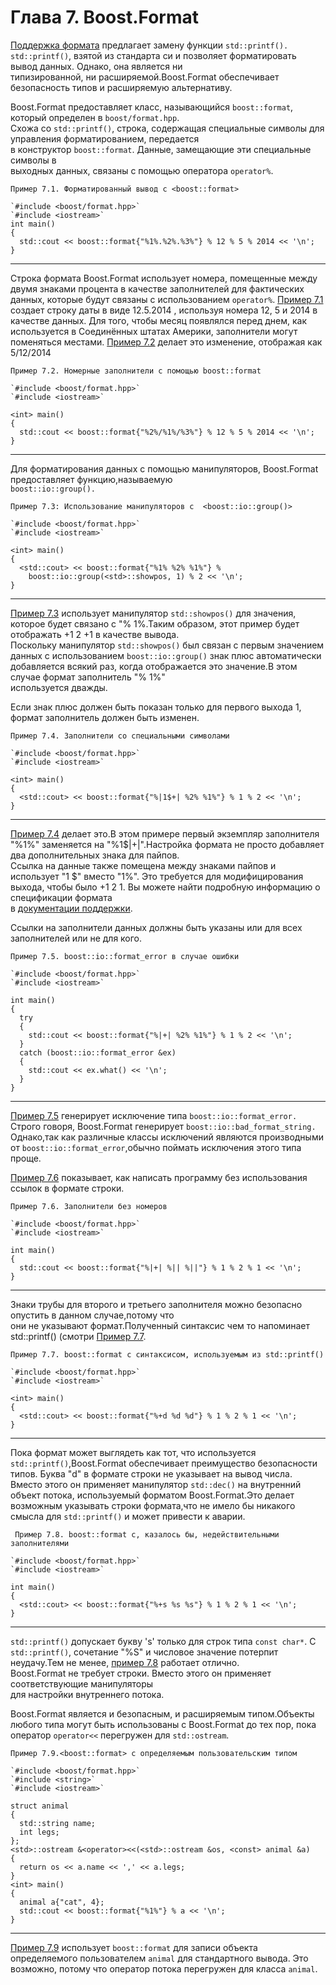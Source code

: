 # Глава 7. Boost.Format

[Поддержка формата](http://www.boost.org/doc/libs/1_62_0/libs/format/) предлагает замену функции `std::printf().` `std::printf()`, взятой из стандарта си и позволяет форматировать вывод данных. Однако, она является ни  
типизированной, ни расширяемой.Boost.Format обеспечивает безопасность типов и расширяемую альтернативу.

Boost.Format предоставляет класс, называющийся `boost::format`, который определен в `boost/format.hpp`.   
Схожа со  `std::printf()`, строка, содержащая специальные символы для управления форматированием, передается   
в конструктор  `boost::format`. Данные, замещающие эти специальные символы в  
выходных данных, связаны с помощью оператора `operator%`.

```
Пример 7.1. Форматированный вывод с <boost::format>
```
```
`#include <boost/format.hpp>`  
`#include <iostream>`  
int main()  
{  
  std::cout << boost::format{"%1%.%2%.%3%"} % 12 % 5 % 2014 << '\n';  
}  
```

---
Строка формата Boost.Format использует номера, помещенные между двумя знаками процента в качестве заполнителей
для фактических данных, которые будут связаны с использованием `operator%`.
[Пример 7.1](http://theboostcpplibraries.com/boost.format#ex.format_01/ "Пример 7.1 Форматированный вывод с boost::format") создает строку даты в виде 12.5.2014 , используя номера  12, 5 и 2014 в качестве данных. Для того, чтобы месяц появлялся перед днем, как используется в Соединённых штатах Америки, заполнители могут поменяться местами.
[Пример 7.2](http://theboostcpplibraries.com/boost.format#ex.format_02/ "Пример 7.2 Номерные заполнители с помощью boost::format") делает это изменение, отображая как 5/12/2014  
```
Пример 7.2. Номерные заполнители с помощью boost::format
```
```
`#include <boost/format.hpp>`  
`#include <iostream>`  

<int> main()  
{  
  std::cout << boost::format{"%2%/%1%/%3%"} % 12 % 5 % 2014 << '\n';  
}  
```

---
Для форматирования данных с помощью манипуляторов, Boost.Format предоставляет функцию,называемую   
`boost::io::group().`
```
Пример 7.3: Использование манипуляторов с  <boost::io::group()>
```
```
`#include <boost/format.hpp>`  
`#include <iostream>`

<int> main()  
{  
  <std::cout> << boost::format{"%1% %2% %1%"} %  
    boost::io::group(<std>::showpos, 1) % 2 << '\n';  
}
```

---
[Пример 7.3](http://theboostcpplibraries.com/boost.format#ex.format_03/ "Пример 7.3 Использование манипуляторов с boost::io::group()") использует манипулятор  `std::showpos()` для значения, которое будет связано с "% 1%.Таким образом, этот пример будет отображать +1 2 +1 в качестве вывода.  
Поскольку манипулятор `std::showpos()`  был связан с первым значением данных с использованием `boost::io::group()` знак плюс автоматически добавляется всякий раз, когда отображается это значение.В этом случае формат заполнитель "% 1%"  
используется дважды.  

Если знак плюс должен быть показан только для первого выхода 1, формат заполнитель должен быть изменен.  
```
Пример 7.4. Заполнители со специальными символами
```
```
`#include <boost/format.hpp>`  
`#include <iostream>` 

<int> main()  
{  
  <std::cout> << boost::format{"%|1$+| %2% %1%"} % 1 % 2 << '\n';  
}
```

---
[Пример 7.4](http://theboostcpplibraries.com/boost.format#ex.format_04/ "Пример 7.4 Заполнители со специальными символами" ) делает это.В этом примере первый экземпляр заполнителя "%1%" заменяется на "%1$|+|".Настройка формата не просто добавляет два дополнительных знака для пайпов.  
Ссылка на данные также помещена между знаками пайпов и использует "1 $" вместо "1%". 
Это требуется для модифицирования выхода, чтобы было +1 2 1. Вы можете найти подробную информацию о спецификации формата  
в [документации поддержки](http://www.boost.org/doc/libs/1_62_0/libs/format/doc/format.html#printf_directives).

Ссылки на заполнители данных должны быть указаны или для всех заполнителей или не для кого.
```
Пример 7.5. boost::io::format_error в случае ошибки
```
```
`#include <boost/format.hpp>` 
`#include <iostream>`  

int main()  
{  
  try 
  {  
    std::cout << boost::format{"%|+| %2% %1%"} % 1 % 2 << '\n';  
  }  
  catch (boost::io::format_error &ex)  
  {  
    std::cout << ex.what() << '\n';  
  }  
}  
```

---
[Пример 7.5](http://theboostcpplibraries.com/boost.format#ex.format_05/ "Пример 7.5 boost::io::format_error в случае ошибки") генерирует исключение типа `boost::io::format_error.`  
Cтрого говоря, Boost.Format генерирует `boost::io::bad_format_string.` Однако,так как различные классы исключений являются 
производными от `boost::io::format_error`,обычно поймать исключения этого типа проще.  

[Пример 7.6](http://theboostcpplibraries.com/boost.format#ex.format_06/ "Пример 7.6 Заполнители без номеров") показывает, как написать программу без использования ссылок в формате строки.
```
Пример 7.6. Заполнители без номеров
```
```
`#include <boost/format.hpp>`  
`#include <iostream>`  

int main()  
{  
  std::cout << boost::format{"%|+| %|| %||"} % 1 % 2 % 1 << '\n';  
}  
```

---
Знаки трубы для второго и третьего заполнителя можно безопасно опустить в данном случае,потому что  
они не указывают формат.Полученный синтаксис чем то напоминает std::printf() 
(смотри [Пример 7.7](http://theboostcpplibraries.com/boost.format#ex.format_07/ "Пример 7.7 boost::format c синтаксисом, используемым из std::printf()").
```
Пример 7.7. boost::format c синтаксисом, используемым из std::printf()
```
```
`#include <boost/format.hpp>`  
`#include <iostream>`  

<int> main()  
{  
  <std::cout> << boost::format{"%+d %d %d"} % 1 % 2 % 1 << '\n';  
} 
```

---
Пока формат может выглядеть как тот, что используется `std::printf()`,Boost.Format обеспечивает преимущество безопасности типов. Буква "d" в формате строки не указывает на вывод числа. Вместо этого он применяет манипулятор `std::dec()` на внутренний объект потока, используемый форматом Boost.Format.Это делает возможным указывать строки формата,что не имело бы никакого смысла для `std::printf()` и может привести к аварии.
```
 Пример 7.8. boost::format с, казалось бы, недействительными заполнителями
```
```
`#include <boost/format.hpp>`  
`#include <iostream>`  

int main()  
{  
  <std::cout> << boost::format{"%+s %s %s"} % 1 % 2 % 1 << '\n';  
}
```

---
`std::printf()` допускает букву 's' только для строк типа `const char*`. С `std::printf()`, сочетание "%S" и числовое значение потерпит неудачу.Тем не менее, [пример 7.8](http://theboostcpplibraries.com/boost.format#ex.format_08/ "Пример 7.8 boost::format с, казалось бы, недействительными заполнителями") работает отлично.  
Boost.Format не требует строки. Вместо этого он применяет соответствующие манипуляторы  
для настройки внутреннего потока.

Boost.Format является и безопасным, и расширяемым типом.Объекты любого типа могут быть использованы с Boost.Format до тех пор, пока оператор `operator<<` перегружен для `std::ostream`.
```
Пример 7.9.<boost::format> с определяемым пользовательским типом
```
```
`#include <boost/format.hpp>`  
`#include <string>`  
`#include <iostream>`  

struct animal  
{  
  std::string name;  
  int legs;  
};
<std>::ostream &<operator><<(<std>::ostream &os, <const> animal &a)  
{  
  return os << a.name << ',' << a.legs;  
}
<int> main()  
{  
  animal a{"cat", 4};  
  std::cout << boost::format{"%1%"} % a << '\n';  
}
```

---
[Пример 7.9](http://theboostcpplibraries.com/boost.format#ex.format_09/ "Пример 7.9 boost::format с определяемым пользовательским типом") использует `boost::format` для записи объекта определяемого пользователем `animal` для 
стандартного вывода. Это возможно, потому что оператор потока перегружен для класса `animal`.